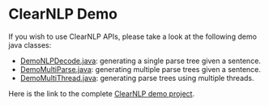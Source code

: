 # ClearNLP Demo
If you wish to use ClearNLP APIs, please take a look at the following demo java classes:

* [DemoNLPDecode.java](https://github.com/clearnlp/clearnlp-demo/blob/master/src/main/java/com/clearnlp/demo/DemoNLPDecode.java): generating a single parse tree given a sentence. 
* [DemoMultiParse.java](https://github.com/clearnlp/clearnlp-demo/blob/master/src/main/java/com/clearnlp/demo/DemoMultiParse.java): generating multiple parse trees given a sentence.
* [DemoMultiThread.java](https://github.com/clearnlp/clearnlp-demo/blob/master/src/main/java/com/clearnlp/demo/DemoMultiThread.java): generating parse trees using multiple threads.

Here is the link to the complete [ClearNLP demo project](https://github.com/clearnlp/clearnlp-demo/tree/master/src/main/java/com/clearnlp/demo).